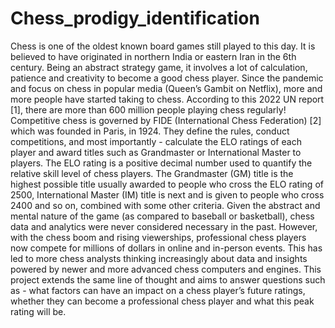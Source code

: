 # Chess_prodigy_identification

Chess is one of the oldest known board games still played to this day. It is believed to have originated in northern India or eastern Iran in the 6th century. Being an abstract strategy game, it involves a lot of calculation, patience and creativity to become a good chess player. Since the pandemic and focus on chess in popular media (Queen’s Gambit on Netflix), more and more people have started taking to chess. According to this 2022 UN report [1], there are more than 600 million people playing chess regularly!
Competitive chess is governed by FIDE (International Chess Federation) [2] which was founded in Paris, in 1924. They define the rules, conduct competitions, and most importantly - calculate the ELO ratings of each player and award titles such as Grandmaster or International Master to players. The ELO rating is a positive decimal number used to quantify the relative skill level of chess players. The Grandmaster (GM) title is the highest possible title usually awarded to people who cross the ELO rating of 2500, International Master (IM) title is next and is given to people who cross 2400 and so on, combined with some other criteria.
Given the abstract and mental nature of the game (as compared to baseball or basketball), chess data and analytics were never considered necessary in the past. However, with the chess boom and rising viewerships, professional chess players now compete for millions of dollars in online and in-person events. This has led to more chess analysts thinking increasingly about data and insights powered by newer and more advanced chess computers and engines. This project extends the same line of thought and aims to answer questions such as - what factors can have an impact on a chess player’s future ratings, whether they can become a professional chess player and what this peak rating will be.
